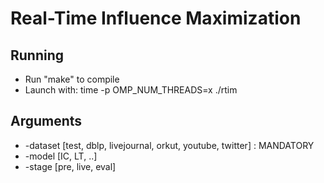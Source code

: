 # Real-Time Influence Maximization

## Running

- Run "make" to compile
- Launch with: time -p OMP\_NUM\_THREADS=x ./rtim <arguments>

## Arguments

- -dataset [test, dblp, livejournal, orkut, youtube, twitter] : MANDATORY
- -model [IC, LT, ..] 
- -stage [pre, live, eval]
 
